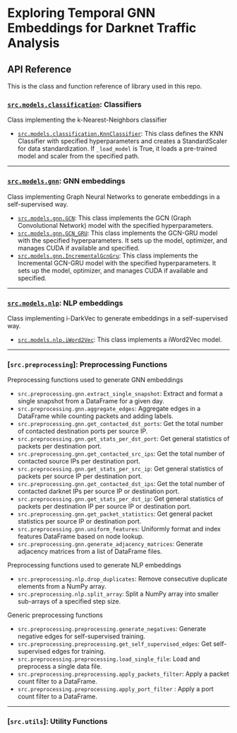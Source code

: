 # Exploring Temporal GNN Embeddings for Darknet Traffic Analysis
## API Reference
This is the class and function reference of library used in this repo. 

### [`src.models.classification`](classification.md): Classifiers
Class implementing the k-Nearest-Neighbors classifier

- [`src.models.classification.KnnClassifier`](classification.md): This class defines the KNN Classifier with specified hyperparameters 
and creates a StandardScaler for data standardization. If `_load_model` 
        is True, it loads a pre-trained model and scaler from the specified path.

___

### [`src.models.gnn`](gnn.md): GNN embeddings
Class implementing Graph Neural Networks to generate embeddings in a self-supervised way.

- [`src.models.gnn.GCN`](gnn.md#srcmodelsgnngcn): This class implements the GCN (Graph Convolutional Network) model 
        with the specified hyperparameters.
- [`src.models.gnn.GCN_GRU`](gnn.md#srcmodelsgnngcn_gru): This class implements the GCN-GRU model with the specified hyperparameters.
        It sets up the model, optimizer, and manages CUDA if available and specified.
- [`src.models.gnn.IncrementalGcnGru`](gnn.md#srcmodelsgnnincrementalgcngru): This class implements the Incremental GCN-GRU model with the specified
        hyperparameters. It sets up the model, optimizer, and manages CUDA if available
        and specified.

___


### [`src.models.nlp`](nlp.md): NLP embeddings
Class implementing i-DarkVec to generate embeddings in a self-supervised way.

- [`src.models.nlp.iWord2Vec`](nlp.md): This class implements a iWord2Vec model.

___


### [`src.preprocessing`]: Preprocessing Functions
Preprocessing functions used to generate GNN embeddings

- `src.preprocessing.gnn.extract_single_snapshot`: Extract and format a single snapshot from a DataFrame for a given day.
- `src.preprocessing.gnn.aggregate_edges`: Aggregate edges in a DataFrame while counting packets and adding labels.
- `src.preprocessing.gnn.get_contacted_dst_ports`: Get the total number of contacted destination ports per source IP.
- `src.preprocessing.gnn.get_stats_per_dst_port`: Get general statistics of packets per destination port.
- `src.preprocessing.gnn.get_contacted_src_ips`: Get the total number of contacted source IPs per destination port.
- `src.preprocessing.gnn.get_stats_per_src_ip`: Get general statistics of packets per source IP per destination port.
- `src.preprocessing.gnn.get_contacted_dst_ips`: Get the total number of contacted darknet IPs per source IP or destination port.
- `src.preprocessing.gnn.get_stats_per_dst_ip`: Get general statistics of packets per destination IP per source IP or destination port.
- `src.preprocessing.gnn.get_packet_statistics`: Get general packet statistics per source IP or destination port.
- `src.preprocessing.gnn.uniform_features`: Uniformly format and index features DataFrame based on node lookup.
- `src.preprocessing.gnn.generate_adjacency_matrices`: Generate adjacency matrices from a list of DataFrame files.

Preprocessing functions used to generate NLP embeddings

- `src.preprocessing.nlp.drop_duplicates`: Remove consecutive duplicate elements from a NumPy array.
- `src.preprocessing.nlp.split_array`: Split a NumPy array into smaller sub-arrays of a specified step size.

Generic preprocessing functions
- `src.preprocessing.preprocessing.generate_negatives`: Generate negative edges for self-supervised training.
- `src.preprocessing.preprocessing.get_self_supervised_edges`: Get self-supervised edges for training.
- `src.preprocessing.preprocessing.load_single_file`: Load and preprocess a single data file.
- `src.preprocessing.preprocessing.apply_packets_filter`: Apply a packet count filter to a DataFrame.
- `src.preprocessing.preprocessing.apply_port_filter` : Apply a port count filter to a DataFrame.


___


### [`src.utils`]: Utility Functions